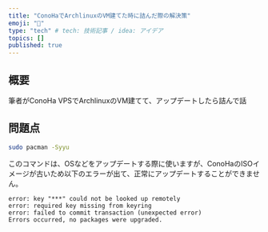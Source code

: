 ```yaml
---
title: "ConoHaでArchlinuxのVM建てた時に詰んだ際の解決策"
emoji: "💨"
type: "tech" # tech: 技術記事 / idea: アイデア
topics: []
published: true
---
```


## 概要
筆者がConoHa VPSでArchlinuxのVM建てて、アップデートしたら詰んで話

## 問題点
```sh
sudo pacman -Syyu
```
このコマンドは、OSなどをアップデートする際に使いますが、ConoHaのISOイメージが古いため以下のエラーが出て、正常にアップデートすることができません。

```
error: key "***" could not be looked up remotely
error: required key missing from keyring
error: failed to commit transaction (unexpected error)
Errors occurred, no packages were upgraded.
```
